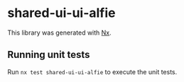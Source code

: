 # shared-ui-ui-alfie

This library was generated with [Nx](https://nx.dev).

## Running unit tests

Run `nx test shared-ui-ui-alfie` to execute the unit tests.
